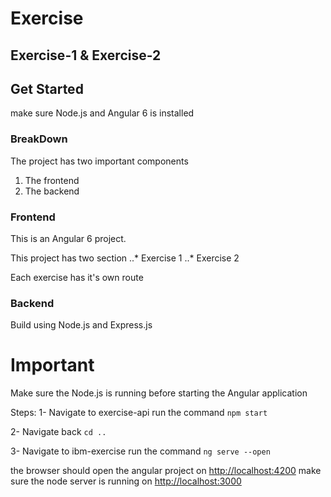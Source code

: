 # Exercise
Exercise-1 &amp; Exercise-2
---
## Get Started
make sure Node.js and Angular 6 is installed 

### BreakDown 

The project has two important components 
  1. The frontend
  2. The backend
  
 ### Frontend
 
 This is an Angular 6 project.
 
 This project has two section 
 ..* Exercise 1
 ..* Exercise 2
  
 Each exercise has it's own route
 
 ### Backend
 
 Build using Node.js and Express.js
 
 # Important 
 
 Make sure the Node.js is running before starting the Angular application
 
 Steps:
 1- Navigate to exercise-api
 run the command ```npm start```
 
 2- Navigate back ```cd ..```
 
 3- Navigate to ibm-exercise
 run the command ```ng serve --open```
 
 the browser should open the angular project on 
 [http://localhost:4200](http://localhost:4200)
 make sure the node server is running on 
 [http://localhost:3000](http://localhost:3000)
 
 
 
